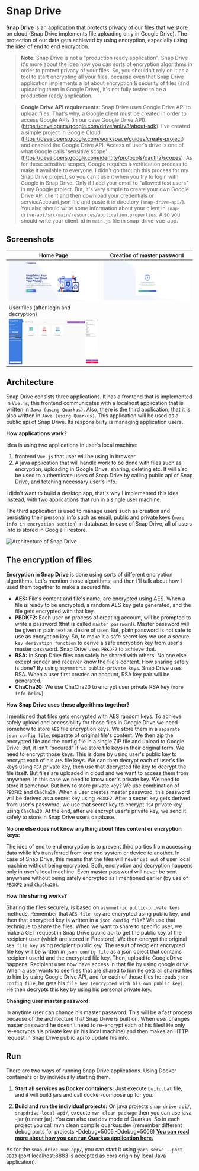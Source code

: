 # Snap Drive
**Snap Drive** is an application that protects privacy of our files that we store on cloud (Snap Drive implements file uploading only in Google Drive). 
The protection of our data gets achieved by using encryption, especially using the idea of end to end encryption.

> **Note:** Snap Drive is not a "production ready application". Snap Drive it's more about the idea how you can sorts of encryption algorithms in order to protect privacy of your files. So, you shouldn't rely on it as a tool to start encrypting all your files, because even that Snap Drive application implements a lot about encryption & security of files (and uploading them in Google Drive), it's not fully tested to be a production ready application. 

> **Google Drive API requirements:** Snap Drive uses Google Drive API to upload files. That's why, a Google client must be created in order to access Google APIs (in our case Google Drive API). (https://developers.google.com/drive/api/v3/about-sdk). I've created a simple project in Google Cloud (https://developers.google.com/workspace/guides/create-project) and enabled the Google Drive API. Access of user's drive is one of what Google calls 'sensitive scope' (https://developers.google.com/identity/protocols/oauth2/scopes).  As for these sensitive scopes, Google requires a verification process to make it available to everyone. I didn't go through this process for my Snap Drive project, so you can't use it  when you try to login with Google in Snap Drive. Only if I add your email to "allowed test users" in my Google project. But, it's very simple to create your own Google Drive API client and then download your credentials or serviceAccount.json file and paste it in directory (`snap-drive-api/`). You also should write some information about your client in `snap-drive-api/src/main/resources/application.properties`. Also you should write your client_id in `main.js` file in snap-drive-vue-app. 

## Screenshots

| Home Page                                                                                                         | Creation of master password                                                                                                    |
| ----------------------------------------------------------------------------------------------------------------- | ------------------------------------------------------------------------------------------------------------------ |
| [![Screenshot of homepage](./docs/img/homepage.png)](./docs/img/homepage.png) | [![Screenshot of page for creation of masterpassword](./docs/img/masterpassword.png)](./docs/img/masterpassword.png) |
| User files (after login and decryption)
| [![Screenshot of user files page](./docs/img/files.png)](./docs/img/files.png)


## Architecture
Snap Drive consists three applications. It has a frontend that is implemented in `Vue.js`, 
this frontend communicates with a localhost application that is written in `Java (using Quarkus)`.
Also, there is the third application, that it is also written in `Java (using Quarkus)`.
This application will be used as a public api of Snap Drive. Its responsibility 
is managing application users.

**How applications work?**

Idea is using two applications in user's local machine: 
1. frontend `Vue.js` that user will be using in browser
2. A java application that will handle work to be done with files such as encryption, uploading in Google Drive, sharing, deleting etc. 
It will also be used to authenticate users of Snap Drive by calling public api of Snap Drive, and fetching necessary user's info.

I didn't want to build a desktop app, that's why I implemented this idea instead, with 
two applications that run in a single user machine. 

The third application is used to manage users such as creation and persisting their personal info
such as email, public and private keys (`more info in encryption section`) in database.
In case of Snap Drive, all of users info is stored in Google Firestore.  

![Architecture of
Snap Drive](./docs/img/architecture.png)

## The encryption of files
**Encryption in Snap Drive** is done using sorts of different encryption algorithms.
Let's mention those algorithms, and then I'll talk about how I used them together to make a secured file. 
- **AES:**  File's content and file's name, are encrypted using AES.
When a file is ready to be encrypted, a random AES key gets generated, and the file gets encrypted with that key.
- **PBDKF2:** Each user on process of creating account, will be prompted
to write a password (that is called `master password`). Master password will be given
in plain text as desire of user. But, plain password is not safe to use as encryption key.
So, to make it a safe secret key we use a secure `key derivation function` to derive
a safe encryption key from user's master password. Snap Drive uses `PBKDF2` to achieve that.
- **RSA:**  In Snap Drive files can safely be shared with others. No one else except sender
and receiver know the file's content. 
How sharing safely is done? By using `asymmetric public-private keys`.
Snap Drive uses RSA. When a user first creates an account, RSA key pair will be generated. 
- **ChaCha20:**  We use ChaCha20 to encrypt user private RSA key (`more info below`). 

**How Snap Drive uses these algorithms together?**

I mentioned that files gets encrypted with AES random keys. 
To achieve safely upload and accessibility for those files in Google Drive
we need somehow to store `AES` file encryption keys. We store them in a `separate json config file`, 
separate of original file's content. We then zip the encrypted file and the config file in a single ZIP file and upload to Google Drive. 
But, it isn't "secured" if we store file keys  in their original form. 
We need to encrypt those keys. This is done by using user's public key to encrypt
each of his `AES` file keys. We can then decrypt each of user's file keys using `RSA` private key, then use that decrypted file key to decrypt the file itself.
But files are uploaded in cloud and we want to access them from anywhere.
In this case we need to know user's private key. We need to store it somehow. But how to store private key? We use combination of `PBDFK2` and `ChaCha20`.
When a user creates master password, this password will be derived as a secret key using `PBDKF2`.
After a secret key gets derived from user's password, we use that secret key to encrypt `RSA` private key using `ChaCha20`.
At the end, after we encrypt user's private key, we send it safely to store in Snap Drive users database.

**No one else does not know anything about files content or encryption keys:**

The idea of end to end encryption is to prevent third parties from accessing data while it's transferred from one end system or device to another.
In case of Snap Drive, this means that the files will never `get out` of user local machine without being encrypted. 
Both, encryption and decryption happens only in user's local machine.
Even master password will never be sent anywhere without being safely encrypted 
as I mentioned earlier (by use of `PBDKF2` and `ChaCha20`).

**How file sharing works?**
 
Sharing the files securely, is based on `asymmetric public-private keys` methods.
Remember that `AES file key` are encrypted using public key, and then that encrypted key is written in a `json config file`?
We use that technique to share the files. When we want to share to specific user, we make a GET request
in Snap Drive public api to get the public key of the recipient user (which are stored in Firestore).
We then encrypt the original `AES file key` using recipient public key.
The result of recipient encrypted file key will be written in `json config file` as a json object that contains recipient userId and the encrypted file key. 
Then, upload to GoogleDrive happens.
Recipient user now have access in that file by using google drive. When a user wants to see files that are shared to him
he gets all shared files to him by using Google Drive API, and for each of those files he reads `json config file`, he gets
his `file key (encrypted with his own public key)`. He then decrypts this key by using his personal private key. 

**Changing user master password:**
 
In anytime user can change his master password. This will
be a fast process because of the architecture that Snap Drive is built on. 
When user changes master password he doesn't need to re-encrypt each of his files! 
He only re-encrypts his private key (in his local machine) and then makes an HTTP request in Snap Drive public api to 
update his info.

## Run 

There are two ways of running Snap Drive applications. Using Docker containers or by individually
starting them.

1. **Start all services as Docker containers:** 
Just execute `build.bat` file, and it will build jars and call docker-compose up for you.

2. **Build and run the individual projects:**
On java projects `snap-drive-api/`, `snapdrive-local-api/`, execute `mvn clean package` then you can use java -jar (runner jar).
You can also use dev mode of Quarkus. So in each project you call mvn clean compile quarkus:dev (remember different debug ports for projects -Ddebug=5005,-Ddebug=5006) 
**[You can read more about how you can run Quarkus application here.](https://quarkus.io/guides/maven-tooling)**

As for the `snap-drive-vue-app/`, you can start it using `yarn serve --port 8883` (port localhost:8883 is accepted as cors origin by local Java application).
